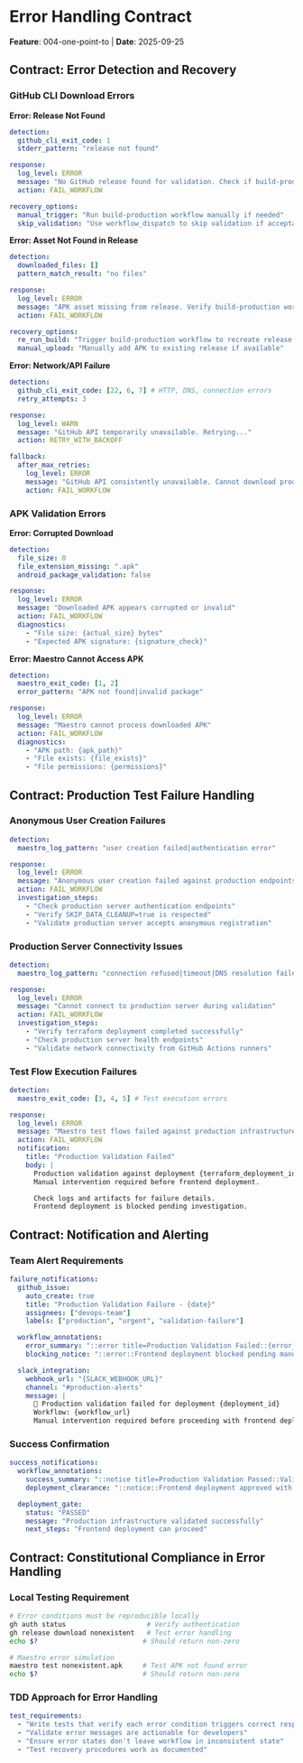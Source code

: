 # Error Handling Contract

**Feature**: 004-one-point-to | **Date**: 2025-09-25

## Contract: Error Detection and Recovery

### GitHub CLI Download Errors

**Error: Release Not Found**

```yaml
detection:
  github_cli_exit_code: 1
  stderr_pattern: "release not found"

response:
  log_level: ERROR
  message: "No GitHub release found for validation. Check if build-production workflow completed."
  action: FAIL_WORKFLOW

recovery_options:
  manual_trigger: "Run build-production workflow manually if needed"
  skip_validation: "Use workflow_dispatch to skip validation if acceptable"
```

**Error: Asset Not Found in Release**

```yaml
detection:
  downloaded_files: []
  pattern_match_result: "no files"

response:
  log_level: ERROR
  message: "APK asset missing from release. Verify build-production workflow uploaded APK."
  action: FAIL_WORKFLOW

recovery_options:
  re_run_build: "Trigger build-production workflow to recreate release with APK"
  manual_upload: "Manually add APK to existing release if available"
```

**Error: Network/API Failure**

```yaml
detection:
  github_cli_exit_code: [22, 6, 7] # HTTP, DNS, connection errors
  retry_attempts: 3

response:
  log_level: WARN
  message: "GitHub API temporarily unavailable. Retrying..."
  action: RETRY_WITH_BACKOFF

fallback:
  after_max_retries:
    log_level: ERROR
    message: "GitHub API consistently unavailable. Cannot download production APK."
    action: FAIL_WORKFLOW
```

### APK Validation Errors

**Error: Corrupted Download**

```yaml
detection:
  file_size: 0
  file_extension_missing: ".apk"
  android_package_validation: false

response:
  log_level: ERROR
  message: "Downloaded APK appears corrupted or invalid"
  action: FAIL_WORKFLOW
  diagnostics:
    - "File size: {actual_size} bytes"
    - "Expected APK signature: {signature_check}"
```

**Error: Maestro Cannot Access APK**

```yaml
detection:
  maestro_exit_code: [1, 2]
  error_pattern: "APK not found|invalid package"

response:
  log_level: ERROR
  message: "Maestro cannot process downloaded APK"
  action: FAIL_WORKFLOW
  diagnostics:
    - "APK path: {apk_path}"
    - "File exists: {file_exists}"
    - "File permissions: {permissions}"
```

## Contract: Production Test Failure Handling

### Anonymous User Creation Failures

```yaml
detection:
  maestro_log_pattern: "user creation failed|authentication error"

response:
  log_level: ERROR
  message: "Anonymous user creation failed against production endpoints"
  action: FAIL_WORKFLOW
  investigation_steps:
    - "Check production server authentication endpoints"
    - "Verify SKIP_DATA_CLEANUP=true is respected"
    - "Validate production server accepts anonymous registration"
```

### Production Server Connectivity Issues

```yaml
detection:
  maestro_log_pattern: "connection refused|timeout|DNS resolution failed"

response:
  log_level: ERROR
  message: "Cannot connect to production server during validation"
  action: FAIL_WORKFLOW
  investigation_steps:
    - "Verify terraform deployment completed successfully"
    - "Check production server health endpoints"
    - "Validate network connectivity from GitHub Actions runners"
```

### Test Flow Execution Failures

```yaml
detection:
  maestro_exit_code: [3, 4, 5] # Test execution errors

response:
  log_level: ERROR
  message: "Maestro test flows failed against production infrastructure"
  action: FAIL_WORKFLOW
  notification:
    title: "Production Validation Failed"
    body: |
      Production validation against deployment {terraform_deployment_id} failed.
      Manual intervention required before frontend deployment.

      Check logs and artifacts for failure details.
      Frontend deployment is blocked pending investigation.
```

## Contract: Notification and Alerting

### Team Alert Requirements

```yaml
failure_notifications:
  github_issue:
    auto_create: true
    title: "Production Validation Failure - {date}"
    assignees: ["devops-team"]
    labels: ["production", "urgent", "validation-failure"]

  workflow_annotations:
    error_summary: "::error title=Production Validation Failed::{error_message}"
    blocking_notice: "::error::Frontend deployment blocked pending manual review"

  slack_integration:
    webhook_url: "{SLACK_WEBHOOK_URL}"
    channel: "#production-alerts"
    message: |
      🚨 Production validation failed for deployment {deployment_id}
      Workflow: {workflow_url}
      Manual intervention required before proceeding with frontend deployment.
```

### Success Confirmation

```yaml
success_notifications:
  workflow_annotations:
    success_summary: "::notice title=Production Validation Passed::Validation completed successfully"
    deployment_clearance: "::notice::Frontend deployment approved with confidence"

  deployment_gate:
    status: "PASSED"
    message: "Production infrastructure validated successfully"
    next_steps: "Frontend deployment can proceed"
```

## Contract: Constitutional Compliance in Error Handling

### Local Testing Requirement

```bash
# Error conditions must be reproducible locally
gh auth status                    # Verify authentication
gh release download nonexistent   # Test error handling
echo $?                          # Should return non-zero

# Maestro error simulation
maestro test nonexistent.apk     # Test APK not found error
echo $?                          # Should return non-zero
```

### TDD Approach for Error Handling

```yaml
test_requirements:
  - "Write tests that verify each error condition triggers correct response"
  - "Validate error messages are actionable for developers"
  - "Ensure error states don't leave workflow in inconsistent state"
  - "Test recovery procedures work as documented"
```
